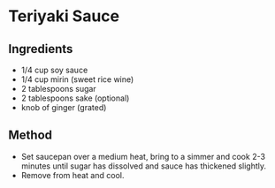 # Teriyaki Sauce

## Ingredients

 * 1/4 cup soy sauce
 * 1/4 cup mirin (sweet rice wine)
 * 2 tablespoons sugar
 * 2 tablespoons sake (optional)
 * knob of ginger (grated)

## Method

 * Set saucepan over a medium heat, bring to a simmer and cook 2-3 minutes until sugar has dissolved and sauce has thickened slightly.
 * Remove from heat and cool.